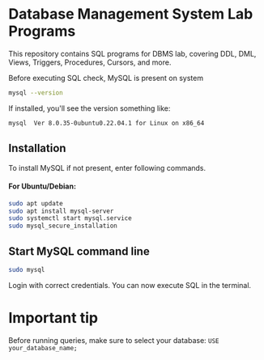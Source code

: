 # Database Management System Lab Programs
This repository contains SQL programs for DBMS lab, covering DDL, DML, Views, Triggers, Procedures, Cursors, and more.

Before executing SQL check, MySQL is present on system
```bash
mysql --version
```
If installed, you'll see the version something like:
```bash
mysql  Ver 8.0.35-0ubuntu0.22.04.1 for Linux on x86_64
```

## Installation
To install MySQL if not present, enter following commands.
#### For Ubuntu/Debian:
```bash
sudo apt update 
sudo apt install mysql-server 
sudo systemctl start mysql.service
sudo mysql_secure_installation
```
## Start MySQL command line
```bash
sudo mysql 
```
Login with correct credentials.
You can now execute SQL in the terminal.

# Important tip
Before running queries, make sure to select your database:
``` USE your_database_name; ```
